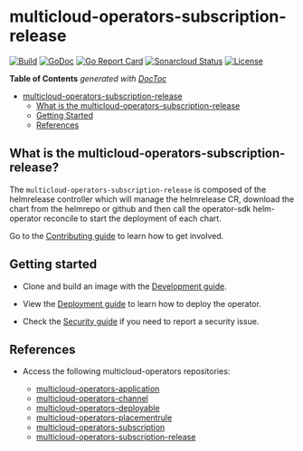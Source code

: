 # multicloud-operators-subscription-release

[![Build](https://api.travis-ci.com/open-cluster-management/multicloud-operators-subscription-release.svg?branch=master)](https://api.travis-ci.com/open-cluster-management/multicloud-operators-subscription-release.svg?branch=master)
[![GoDoc](https://godoc.org/github.com/open-cluster-management/multicloud-operators-subscription-release?status.svg)](https://godoc.org/github.com/open-cluster-management/multicloud-operators-subscription-release)
[![Go Report Card](https://goreportcard.com/badge/github.com/open-cluster-management/multicloud-operators-subscription-release)](https://goreportcard.com/report/github.com/open-cluster-management/multicloud-operators-subscription-release)
[![Sonarcloud Status](https://sonarcloud.io/api/project_badges/measure?project=open-cluster-management_multicloud-operators-subscription-release&metric=coverage)](https://sonarcloud.io/api/project_badges/measure?project=open-cluster-management_multicloud-operators-subscription-release&metric=coverage)
[![License](https://img.shields.io/:license-apache-blue.svg)](http://www.apache.org/licenses/LICENSE-2.0.html)

<!-- START doctoc generated TOC please keep comment here to allow auto update -->
<!-- DON'T EDIT THIS SECTION, INSTEAD RE-RUN doctoc TO UPDATE -->
**Table of Contents**  *generated with [DocToc](https://github.com/thlorenz/doctoc)*

- [multicloud-operators-subscription-release](#multicloud-operators-subscription-release)
    - [What is the multicloud-operators-subscription-release](#what-is-the-multicloud-operators-subscription-release)
    - [Getting Started](#getting-started)
    - [References](#references)

<!-- END doctoc generated TOC please keep comment here to allow auto update -->

## What is the multicloud-operators-subscription-release?

The `multicloud-operators-subscription-release` is composed of the helmrelease controller which will manage the helmrelease CR, download the chart from the helmrepo or github and then call the operator-sdk helm-operator reconcile to start the deployment of each chart.

Go to the [Contributing guide](CONTRIBUTING.md) to learn how to get involved.

## Getting started

- Clone and build an image with the [Development guide](docs/development.md).

- View the [Deployment guide](docs/deployment.md) to learn how to deploy the operator.

- Check the [Security guide](SECURITY.md) if you need to report a security issue.

## References

- Access the following multicloud-operators repositories:

    - [multicloud-operators-application](https://github.com/open-cluster-management/multicloud-operators-application)
    - [multicloud-operators-channel](https://github.com/open-cluster-management/multicloud-operators-channel)
    - [multicloud-operators-deployable](https://github.com/open-cluster-management/multicloud-operators-deployable)
    - [multicloud-operators-placementrule](https://github.com/open-cluster-management/multicloud-operators-placementrule)
    - [multicloud-operators-subscription](https://github.com/open-cluster-management/multicloud-operators-subscription)
    - [multicloud-operators-subscription-release](https://github.com/open-cluster-management/multicloud-operators-subscription-release)
